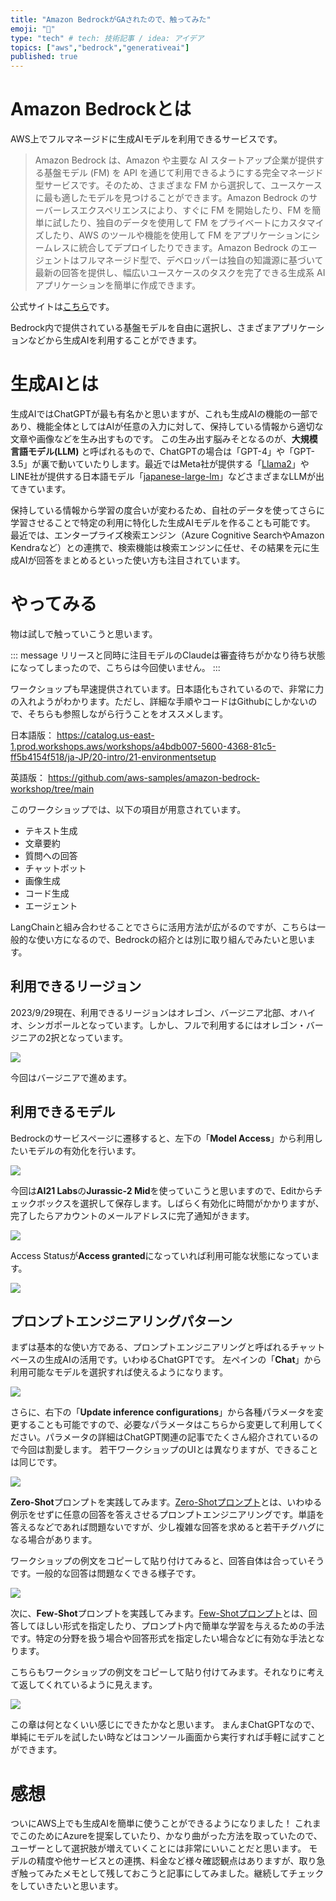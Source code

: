 ```yaml
---
title: "Amazon BedrockがGAされたので、触ってみた"
emoji: "🌟"
type: "tech" # tech: 技術記事 / idea: アイデア
topics: ["aws","bedrock","generativeai"]
published: true
---
```

# Amazon Bedrockとは
AWS上でフルマネージドに生成AIモデルを利用できるサービスです。

> Amazon Bedrock は、Amazon や主要な AI スタートアップ企業が提供する基盤モデル (FM) を API を通じて利用できるようにする完全マネージド型サービスです。そのため、さまざまな FM から選択して、ユースケースに最も適したモデルを見つけることができます。Amazon Bedrock のサーバーレスエクスペリエンスにより、すぐに FM を開始したり、FM を簡単に試したり、独自のデータを使用して FM をプライベートにカスタマイズしたり、AWS のツールや機能を使用して FM をアプリケーションにシームレスに統合してデプロイしたりできます。Amazon Bedrock のエージェントはフルマネージド型で、デベロッパーは独自の知識源に基づいて最新の回答を提供し、幅広いユースケースのタスクを完了できる生成系 AI アプリケーションを簡単に作成できます。

公式サイトは[こちら](https://aws.amazon.com/jp/bedrock/)です。

Bedrock内で提供されている基盤モデルを自由に選択し、さまざまアプリケーションなどから生成AIを利用することができます。

# 生成AIとは
生成AIではChatGPTが最も有名かと思いますが、これも生成AIの機能の一部であり、機能全体としてはAIが任意の入力に対して、保持している情報から適切な文章や画像などを生み出すものです。
この生み出す脳みそとなるのが、**大規模言語モデル(LLM)** と呼ばれるもので、ChatGPTの場合は「GPT-4」や「GPT-3.5」が裏で動いていたりします。最近ではMeta社が提供する「[Llama2](https://ai.meta.com/llama/)」やLINE社が提供する日本語モデル「[japanese-large-lm](https://engineering.linecorp.com/ja/blog/3.6-billion-parameter-japanese-language-model)」などさまざまなLLMが出てきています。

保持している情報から学習の度合いが変わるため、自社のデータを使ってさらに学習させることで特定の利用に特化した生成AIモデルを作ることも可能です。
最近では、エンタープライズ検索エンジン（Azure Cognitive SearchやAmazon Kendraなど）との連携で、検索機能は検索エンジンに任せ、その結果を元に生成AIが回答をまとめるといった使い方も注目されています。


# やってみる
物は試しで触っていこうと思います。

::: message
リリースと同時に注目モデルのClaudeは審査待ちがかなり待ち状態になってしまったので、こちらは今回使いません。
:::

ワークショップも早速提供されています。日本語化もされているので、非常に力の入れようがわかります。ただし、詳細な手順やコードはGithubにしかないので、そちらも参照しながら行うことをオススメします。

日本語版：
https://catalog.us-east-1.prod.workshops.aws/workshops/a4bdb007-5600-4368-81c5-ff5b4154f518/ja-JP/20-intro/21-environmentsetup

英語版：
https://github.com/aws-samples/amazon-bedrock-workshop/tree/main

このワークショップでは、以下の項目が用意されています。

* テキスト生成
* 文章要約
* 質問への回答
* チャットボット
* 画像生成
* コード生成
* エージェント

LangChainと組み合わせることでさらに活用方法が広がるのですが、こちらは一般的な使い方になるので、Bedrockの紹介とは別に取り組んでみたいと思います。

## 利用できるリージョン
2023/9/29現在、利用できるリージョンはオレゴン、バージニア北部、オハイオ、シンガポールとなっています。しかし、フルで利用するにはオレゴン・バージニアの2択となっています。

![](https://storage.googleapis.com/zenn-user-upload/c5682bc423d7-20230929.png)

今回はバージニアで進めます。


## 利用できるモデル
Bedrockのサービスページに遷移すると、左下の「**Model Access**」から利用したいモデルの有効化を行います。

![](https://storage.googleapis.com/zenn-user-upload/340ee9a57f57-20230929.png)

今回は**AI21 Labs**の**Jurassic-2 Mid**を使っていこうと思いますので、Editからチェックボックスを選択して保存します。しばらく有効化に時間がかかりますが、完了したらアカウントのメールアドレスに完了通知がきます。

![](https://storage.googleapis.com/zenn-user-upload/f413c116900f-20230929.png)

Access Statusが**Access granted**になっていれば利用可能な状態になっています。

![](https://storage.googleapis.com/zenn-user-upload/b6cb24113f5b-20230929.png)


## プロンプトエンジニアリングパターン
まずは基本的な使い方である、プロンプトエンジニアリングと呼ばれるチャットベースの生成AIの活用です。いわゆるChatGPTです。
左ペインの「**Chat**」から利用可能なモデルを選択すれば使えるようになります。

![](https://storage.googleapis.com/zenn-user-upload/987be2f5d7fc-20230929.png)

さらに、右下の「**Update inference configurations**」から各種パラメータを変更することも可能ですので、必要なパラメータはこちらから変更して利用してください。パラメータの詳細はChatGPT関連の記事でたくさん紹介されているので今回は割愛します。
若干ワークショップのUIとは異なりますが、できることは同じです。

![](https://storage.googleapis.com/zenn-user-upload/37d3a5baacdf-20230929.png)

**Zero-Shot**プロンプトを実践してみます。[Zero-Shotプロンプト](https://www.promptingguide.ai/jp/techniques/zeroshot)とは、いわゆる例示をせずに任意の回答を答えさせるプロンプトエンジニアリングです。単語を答えるなどであれば問題ないですが、少し複雑な回答を求めると若干チグハグになる場合があります。

ワークショップの例文をコピーして貼り付けてみると、回答自体は合っていそうです。一般的な回答は問題なくできる様子です。

![](https://storage.googleapis.com/zenn-user-upload/20656fa34748-20230929.png)

次に、**Few-Shot**プロンプトを実践してみます。[Few-Shotプロンプト](https://www.promptingguide.ai/jp/techniques/fewshot)とは、回答してほしい形式を指定したり、プロンプト内で簡単な学習を与えるための手法です。特定の分野を扱う場合や回答形式を指定したい場合などに有効な手法となります。

こちらもワークショップの例文をコピーして貼り付けてみます。それなりに考えて返してくれているように見えます。

![](https://storage.googleapis.com/zenn-user-upload/7ba573a3686a-20230929.png)

この章は何となくいい感じにできたかなと思います。
まんまChatGPTなので、単純にモデルを試したい時などはコンソール画面から実行すれば手軽に試すことができます。


# 感想
ついにAWS上でも生成AIを簡単に使うことができるようになりました！
これまでこのためにAzureを提案していたり、かなり曲がった方法を取っていたので、ユーザーとして選択肢が増えていくことには非常にいいことだと思います。
モデルの精度や他サービスとの連携、料金など様々確認観点はありますが、取り急ぎ触ってみたメモとして残しておこうと記事にしてみました。継続してチェックをしていきたいと思います。




